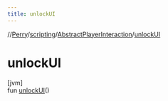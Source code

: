```yaml
---
title: unlockUI
---
```

//[Perry](../../../index.html)/[scripting](../index.html)/[AbstractPlayerInteraction](index.html)/[unlockUI](unlock-u-i.html)



# unlockUI



[jvm]\
fun [unlockUI](unlock-u-i.html)()




